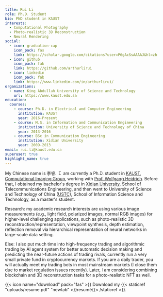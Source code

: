 ```yaml
---
title: Rui Li
role: Ph.D. Student
bio: PhD student in KAUST
interests:
  - Computational Photography
  - Photo-realistic 3D Reconstruction
  - Neural Rendering
social:
  - icon: graduation-cap
    icon_pack: fas
    link: https://scholar.google.com/citations?user=P6gAcSsAAAAJ&hl=zh-CN
  - icon: github
    icon_pack: fab
    link: https://github.com/arthurlirui
  - icon: linkedin
    icon_pack: fab
    link: https://www.linkedin.com/in/arthurlirui/
organizations:
  - name: King Abdullah University of Science and Technology
    url: https://www.kaust.edu.sa
education:
  courses:
    - course: Ph.D. in Electrical and Computer Engineering
      institution: KAUST
      year: 2016-Present
    - course: M.S. in Information and Communication Engineering
      institution: University of Science and Technology of China
      year: 2013-2016
    - course: BSc in Communication Engineering
      institution: Xidian University
      year: 2009-2013
email: rui.li@kaust.edu.sa
superuser: true
highlight_name: true
---
```


My Chinese name is 李睿. Ｉ am currently a Ph.D. student in [KAUST](https://www.kaust.edu.sa), [Computational Imaging Group](https://vccimaging.org), working with [Prof. Wolfgang Heidrich](https://vccimaging.org/People/heidriw/). Before that, I obtained my bachelor's degree in [Xidian University](https://en.xidian.edu.cn/), School of Telecommunications Engineering, and then went to University of Science and Technology of China ([USTC](https://en.ustc.edu.cn/)), School of Information Science and Technology, as a master's student. 

Research: my academic research interests are using various image measurements (e.g., light field, polarized images, normal RGB images) for higher-level challenging applications, such as photo-realistic 3D reconstruction/representation, viewpoint synthesis, depth estimation, reflection removal via hierarchical representation of neural networks in large-scale data setting. 

Else: I also put much time into high-frequency trading and algorithmic trading by AI agent system for better automatic decision making and predicting the near-future actions of trading rivals, currently run a very small private fund in cryptocurrency markets. If you are a daily trader, you will actually meet my trading bots in most mainstream markets (I close them due to market regulation issues recently). Later, I am considering combining blockchain and 3D reconstruction tasks for a photo-realistic NFT as well.

{{< icon name="download" pack="fas" >}} Download my {{< staticref "uploads/resume.pdf" "newtab" >}}resumé{{< /staticref >}}.
